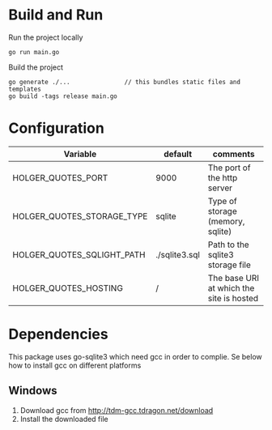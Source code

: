 
# Build and Run
Run the project locally
```
go run main.go
```

Build the project
```
go generate ./...               // this bundles static files and templates
go build -tags release main.go
```


# Configuration

| Variable                   | default       | comments                                                         |
|----------------------------|---------------|------------------------------------------------------------------|
| HOLGER_QUOTES_PORT         | 9000          | The port of the http server                                      |
| HOLGER_QUOTES_STORAGE_TYPE | sqlite        | Type of storage (memory, sqlite)                                 |
| HOLGER_QUOTES_SQLIGHT_PATH | ./sqlite3.sql | Path to the sqlite3 storage file                                 |
| HOLGER_QUOTES_HOSTING      | /             | The base URI at which the site is hosted                         |


# Dependencies
This package uses go-sqlite3 which need gcc in order to complie.
Se below how to install gcc on different platforms

## Windows
1) Download gcc from http://tdm-gcc.tdragon.net/download
2) Install the downloaded file